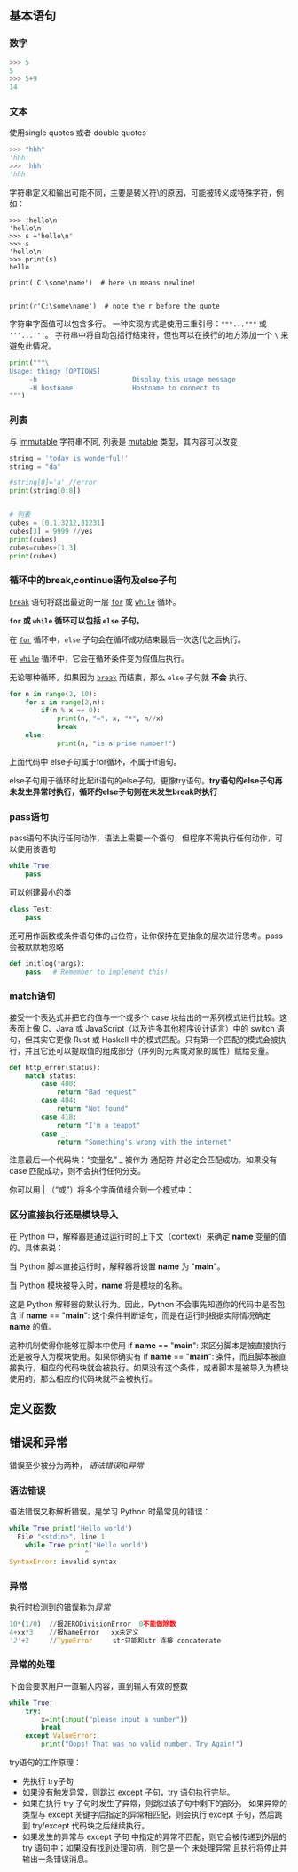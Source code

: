 ## 基本语句
### 数字

```python
>>> 5
5
>>> 5+9
14
```

### 文本

使用single quotes 或者 double quotes

```python
>>> "hhh"
'hhh'
>>> 'hhh'
'hhh'
```

字符串定义和输出可能不同，主要是转义符\的原因，可能被转义成特殊字符，例如：

```
>>> 'hello\n'
'hello\n'
>>> s ='hello\n'
>>> s
'hello\n'
>>> print(s)
hello
```

```
print('C:\some\name')  # here \n means newline!


print(r'C:\some\name')  # note the r before the quote
```

字符串字面值可以包含多行。 一种实现方式是使用三重引号：`"""..."""` 或 `'''...'''`。 字符串中将自动包括行结束符，但也可以在换行的地方添加一个 `\` 来避免此情况。

```python
print("""\
Usage: thingy [OPTIONS]
     -h                        Display this usage message
     -H hostname               Hostname to connect to
""")
```



### 列表

与 [immutable](https://docs.python.org/zh-cn/3.12/glossary.html#term-immutable) 字符串不同, 列表是 [mutable](https://docs.python.org/zh-cn/3.12/glossary.html#term-mutable) 类型，其内容可以改变

```python
string = 'today is wonderful!'
string = "da"

#string[0]='a' //error
print(string[0:8])


# 列表
cubes = [0,1,3212,31231]
cubes[3] = 9999 //yes
print(cubes)
cubes=cubes+[1,3]
print(cubes)
```

### 循环中的break,continue语句及else子句

[`break`](https://docs.python.org/zh-cn/3.12/reference/simple_stmts.html#break) 语句将跳出最近的一层 [`for`](https://docs.python.org/zh-cn/3.12/reference/compound_stmts.html#for) 或 [`while`](https://docs.python.org/zh-cn/3.12/reference/compound_stmts.html#while) 循环。

**`for` 或 `while` 循环可以包括 `else` 子句。**

在 [`for`](https://docs.python.org/zh-cn/3.12/reference/compound_stmts.html#for) 循环中，`else` 子句会在循环成功结束最后一次迭代之后执行。

在 [`while`](https://docs.python.org/zh-cn/3.12/reference/compound_stmts.html#while) 循环中，它会在循环条件变为假值后执行。

无论哪种循环，如果因为 [`break`](https://docs.python.org/zh-cn/3.12/reference/simple_stmts.html#break) 而结束，那么 `else` 子句就 **不会** 执行。

```python
for n in range(2, 10):
    for x in range(2,n):
        if(n % x == 0):
            print(n, "=", x, "*", n//x)
            break
    else:
            print(n, "is a prime number!")
```

上面代码中 else子句属于for循环，不属于if语句。

else子句用于循环时比起if语句的else子句，更像try语句。**try语句的else子句再未发生异常时执行，循环的else子句则在未发生break时执行**

### pass语句
pass语句不执行任何动作，语法上需要一个语句，但程序不需执行任何动作，可以使用该语句
```python
while True:
    pass
```
可以创建最小的类
```python
class Test:
    pass
```
还可用作函数或条件语句体的占位符，让你保持在更抽象的层次进行思考。pass 会被默默地忽略
```python
def initlog(*args):
    pass   # Remember to implement this!
```


### match语句
接受一个表达式并把它的值与一个或多个 case 块给出的一系列模式进行比较。这表面上像 C、Java 或 JavaScript（以及许多其他程序设计语言）中的 switch 语句，但其实它更像 Rust 或 Haskell 中的模式匹配。只有第一个匹配的模式会被执行，并且它还可以提取值的组成部分（序列的元素或对象的属性）赋给变量。

```python
def http_error(status):
    match status:
        case 400:
            return "Bad request"
        case 404:
            return "Not found"
        case 418:
            return "I'm a teapot"
        case _:
            return "Something's wrong with the internet"
```
注意最后一个代码块：“变量名” _ 被作为 通配符 并必定会匹配成功。如果没有 case 匹配成功，则不会执行任何分支。

你可以用 | （“或”）将多个字面值组合到一个模式中：

### 区分直接执行还是模块导入
在 Python 中，解释器是通过运行时的上下文（context）来确定 __name__ 变量的值的。具体来说：

当 Python 脚本直接运行时，解释器将设置 __name__ 为 "__main__"。

当 Python 模块被导入时，__name__ 将是模块的名称。

这是 Python 解释器的默认行为。因此，Python 不会事先知道你的代码中是否包含 if __name__ == "__main__": 这个条件判断语句，而是在运行时根据实际情况确定 __name__ 的值。

这种机制使得你能够在脚本中使用 if __name__ == "__main__": 来区分脚本是被直接执行还是被导入为模块使用。如果你确实有 if __name__ == "__main__": 条件，而且脚本被直接执行，相应的代码块就会被执行。如果没有这个条件，或者脚本是被导入为模块使用的，那么相应的代码块就不会被执行。


## 定义函数



## 错误和异常
错误至少被分为两种， *语法错误*和*异常*
### 语法错误
语法错误又称解析错误，是学习 Python 时最常见的错误：
```python
while True print('Hello world')
  File "<stdin>", line 1
    while True print('Hello world')
                   ^
SyntaxError: invalid syntax
```
### 异常
执行时检测到的错误称为*异常*
```python
10*(1/0)  //报ZERODivisionError  0不能做除数
4+xx*3    //报NameError   xx未定义
'2'+2     //TypeError     str只能和str 连接 concatenate
```
### 异常的处理
下面会要求用户一直输入内容，直到输入有效的整数
``` python
while True:
    try:
        x=int(input("please input a number"))
        break
    except ValueError:
        print("Oops! That was no valid number. Try Again!")
```
try语句的工作原理：
- 先执行 try子句 
- 如果没有触发异常，则跳过 except 子句，try 语句执行完毕。
- 如果在执行 try 子句时发生了异常，则跳过该子句中剩下的部分。 如果异常的类型与 except 关键字后指定的异常相匹配，则会执行 except 子句，然后跳到 try/except 代码块之后继续执行。
- 如果发生的异常与 except 子句 中指定的异常不匹配，则它会被传递到外层的 try 语句中；如果没有找到处理句柄，则它是一个 未处理异常 且执行将停止并输出一条错误消息。

